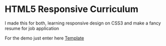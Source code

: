 # HTML5 Responsive Curriculum

I made this for both, learning responsive design on CSS3 and make a fancy resume for job application 

For the demo just enter here [Template](http://rivfader.github.io/curriculum)

